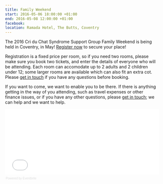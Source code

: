 ```yaml
---
title: Family Weekend
start: 2016-05-06 18:00:00 +01:00
end: 2016-05-08 12:00:00 +01:00
facebook: 
location: Ramada Hotel, The Butts, Coventry
---
```


The 2016 Cri du Chat Syndrome Support Group Family Weekend is being held in Coventry, in May! [Register now](http://cdc2016.eventbrite.co.uk) to secure your place!

Registration is a fixed price per room, so if you need two rooms, please make sure you book two tickets, and enter the details of everyone who will be attending. Each room can accomodate up to 2 adults and 2 children under 12; some larger rooms are available which can also fit an extra cot. Please [get in touch](/about/contact.html) if you have any questions before booking.

If you want to come, we want to enable you to be there. If there is anything getting in the way of you attending, such as travel expenses or other finance issues, or if you have any other questions, please [get in touch](/about/contact.html); we can help and we want to help.

<div style="width:100%; text-align:left;" ><iframe  src="//eventbrite.co.uk/tickets-external?eid=20299452208&ref=etckt" frameborder="0" height="214" width="100%" vspace="0" hspace="0" marginheight="5" marginwidth="5" scrolling="auto" allowtransparency="true"></iframe><div style="font-family:Helvetica, Arial; font-size:10px; padding:5px 0 5px; margin:2px; width:100%; text-align:left;" ><a class="powered-by-eb" style="color: #dddddd; text-decoration: none;" target="_blank" href="http://www.eventbrite.co.uk/r/etckt">Powered by Eventbrite</a></div></div>
